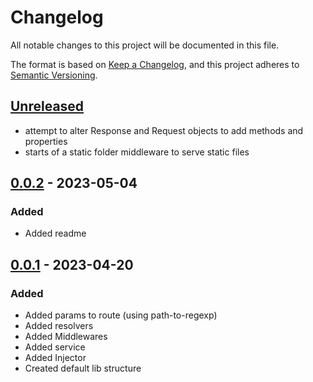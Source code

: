 # Changelog

All notable changes to this project will be documented in this file.

The format is based on [Keep a Changelog](https://keepachangelog.com/en/1.0.0/),
and this project adheres to [Semantic Versioning](https://semver.org/spec/v2.0.0.html).

## [Unreleased]

- attempt to alter Response and Request objects to add methods and properties
- starts of a static folder middleware to serve static files

<!-- 
## [WIP]

- Add configuration for the staticFolder middleware
 -->

## [0.0.2] - 2023-05-04

### Added
- Added readme

## [0.0.1] - 2023-04-20

### Added

- Added params to route (using path-to-regexp)
- Added resolvers
- Added Middlewares
- Added service
- Added Injector
- Created default lib structure


<!-- 
## [0.0.1] - 2023-03-05
### Added

- item 1

### Fixed

- item 1

### Changed

- item 1

### Removed

- item 1
-->

[unreleased]: https://github.com/xernois/backend/compare/0.0.2...HEAD
[0.0.2]: https://github.com/xernois/backend/compare/0.0.1...0.0.2
[0.0.1]: https://github.com/xernois/backend/releases/tag/0.0.1